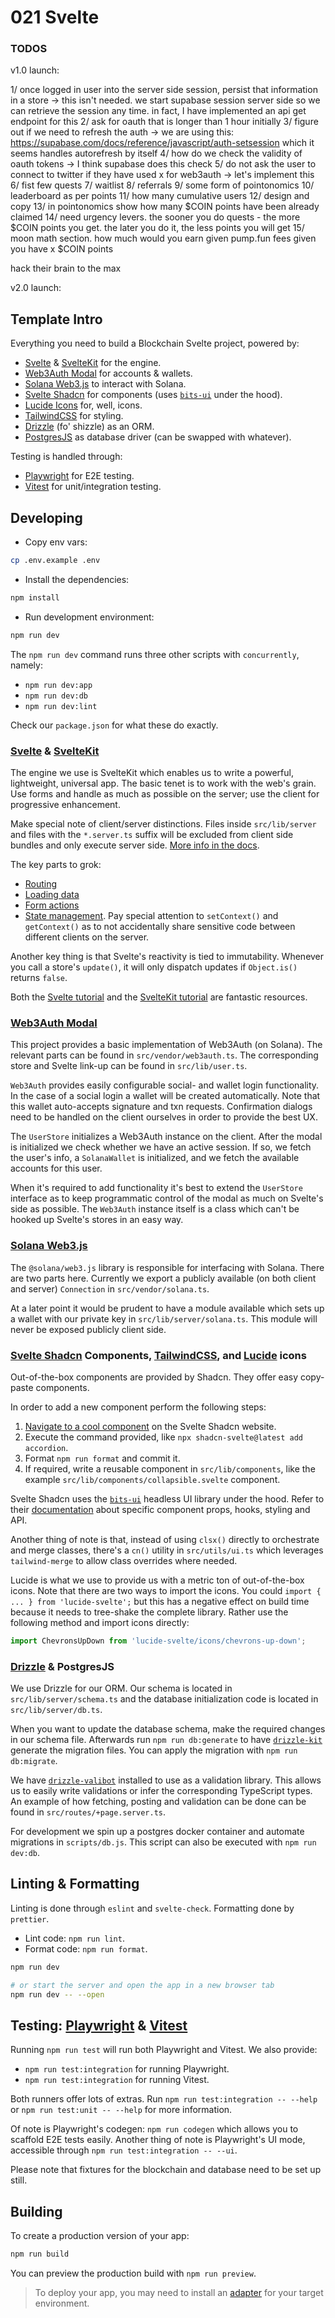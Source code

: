 # 021 Svelte

### TODOS

v1.0 launch:

1/ once logged in user into the server side session, persist that information
in a store -> this isn't needed. we start supabase session server side
so we can retrieve the session any time. in fact, I have implemented an api
get endpoint for this
2/ ask for oauth that is longer than 1 hour initially
3/ figure out if we need to refresh the auth -> we are using this: https://supabase.com/docs/reference/javascript/auth-setsession
which it seems handles autorefresh by itself
4/ how do we check the validity of oauth tokens -> I think supabase does this check
5/ do not ask the user to connect to twitter if they have used x for web3auth
-> let's implement this
6/ fist few quests
7/ waitlist
8/ referrals
9/ some form of pointonomics
10/ leaderboard as per points
11/ how many cumulative users
12/ design and copy
13/ in pointonomics show how many $COIN points have been already claimed
14/ need urgency levers. the sooner you do quests - the more $COIN points you
get. the later you do it, the less points you will get
15/ moon math section. how much would you earn given pump.fun fees given
you have x $COIN points

hack their brain to the max

v2.0 launch:

## Template Intro

Everything you need to build a Blockchain Svelte project, powered by:

- [Svelte](https://svelte.dev/docs/introduction) & [SvelteKit](https://kit.svelte.dev/docs/introduction) for the engine.
- [Web3Auth Modal](https://web3auth.io/docs/sdk/pnp/web/modal) for accounts & wallets.
- [Solana Web3.js](https://solana.com/docs/clients/javascript) to interact with Solana.
- [Svelte Shadcn](https://www.shadcn-svelte.com/) for components (uses [`bits-ui`](https://www.bits-ui.com/docs/introduction) under the hood).
- [Lucide Icons](https://lucide.dev/icons/) for, well, icons.
- [TailwindCSS](https://tailwindcss.com/docs/installation) for styling.
- [Drizzle](https://orm.drizzle.team/docs/overview) (fo' shizzle) as an ORM.
- [PostgresJS](https://orm.drizzle.team/docs/get-started-postgresql#postgresjs) as database driver (can be swapped with whatever).

Testing is handled through:

- [Playwright](https://playwright.dev/docs/intro) for E2E testing.
- [Vitest](https://vitejs.dev/guide/) for unit/integration testing.

## Developing

- Copy env vars:

```sh
cp .env.example .env
```

- Install the dependencies:

```sh
npm install
```

- Run development environment:

```sh
npm run dev
```

The `npm run dev` command runs three other scripts with `concurrently`, namely:

- `npm run dev:app`
- `npm run dev:db`
- `npm run dev:lint`

Check our `package.json` for what these do exactly.

### [Svelte](https://svelte.dev/docs/introduction) & [SvelteKit](https://kit.svelte.dev/docs/introduction)

The engine we use is SvelteKit which enables us to write a powerful, lightweight, universal
app. The basic tenet is to work with the web's grain. Use forms and handle as much
as possible on the server; use the client for progressive enhancement.

Make special note of client/server distinctions. Files inside `src/lib/server` and
files with the `*.server.ts` suffix will be excluded from client side bundles and only
execute server side. [More info in the docs](https://kit.svelte.dev/docs/server-only-modules).

The key parts to grok:

- [Routing](https://kit.svelte.dev/docs/routing)
- [Loading data](https://kit.svelte.dev/docs/load)
- [Form actions](https://kit.svelte.dev/docs/form-actions)
- [State management](https://kit.svelte.dev/docs/state-management). Pay special attention
  to `setContext()` and `getContext()` as to not accidentally share sensitive code
  between different clients on the server.

Another key thing is that Svelte's reactivity is tied to immutability. Whenever you
call a store's `update()`, it will only dispatch updates if `Object.is()` returns `false`.

Both the [Svelte tutorial](https://learn.svelte.dev/tutorial/welcome-to-svelte) and the [SvelteKit tutorial](https://learn.svelte.dev/tutorial/introducing-sveltekit) are fantastic resources.

### [Web3Auth Modal](https://web3auth.io/docs/sdk/pnp/web/modal)

This project provides a basic implementation of Web3Auth (on Solana). The relevant parts
can be found in `src/vendor/web3auth.ts`. The corresponding store and Svelte link-up
can be found in `src/lib/user.ts`.

`Web3Auth` provides easily configurable social- and wallet login functionality. In the case
of a social login a wallet will be created automatically. Note that this wallet auto-accepts
signature and txn requests. Confirmation dialogs need to be handled on the client ourselves
in order to provide the best UX.

The `UserStore` initializes a Web3Auth instance on the client. After the modal is initialized
we check whether we have an active session. If so, we fetch the user's info, a `SolanaWallet`
is initialized, and we fetch the available accounts for this user.

When it's required to add functionality it's best to extend the `UserStore` interface
as to keep programmatic control of the modal as much on Svelte's side as possible.
The `Web3Auth` instance itself is a class which can't be hooked up Svelte's stores
in an easy way.

### [Solana Web3.js](https://solana.com/docs/clients/javascript)

The `@solana/web3.js` library is responsible for interfacing with Solana. There are two parts
here. Currently we export a publicly available (on both client and server) `Connection` in
`src/vendor/solana.ts`.

At a later point it would be prudent to have a module available which sets up a wallet
with our private key in `src/lib/server/solana.ts`. This module will never be exposed
publicly client side.

### [Svelte Shadcn](https://www.shadcn-svelte.com/) Components, [TailwindCSS](https://tailwindcss.com/docs/installation), and [Lucide](https://lucide.dev/icons/) icons

Out-of-the-box components are provided by Shadcn. They offer easy copy-paste components.

In order to add a new component perform the following steps:

1. [Navigate to a cool component](https://www.shadcn-svelte.com/docs/components/accordion) on the Svelte Shadcn website.
2. Execute the command provided, like `npx shadcn-svelte@latest add accordion`.
3. Format `npm run format` and commit it.
4. If required, write a reusable component in `src/lib/components`, like
   the example `src/lib/components/collapsible.svelte` component.

Svelte Shadcn uses the [`bits-ui`](https://www.bits-ui.com/docs/introduction) headless UI library under the hood. Refer to their
[documentation](https://www.bits-ui.com/docs/introduction) about specific component props, hooks, styling and API.

Another thing of note is that, instead of using `clsx()` directly to orchestrate and
merge classes, there's a `cn()` utility in `src/utils/ui.ts` which leverages
`tailwind-merge` to allow class overrides where needed.

Lucide is what we use to provide us with a metric ton of out-of-the-box icons. Note
that there are two ways to import the icons. You could `import { ... } from 'lucide-svelte';` but this has a negative effect on build time because it needs to tree-shake
the complete library. Rather use the following method and import icons directly:

```ts
import ChevronsUpDown from 'lucide-svelte/icons/chevrons-up-down';
```

### [Drizzle](https://orm.drizzle.team/docs/overview) & PostgresJS

We use Drizzle for our ORM. Our schema is located in `src/lib/server/schema.ts` and the
database initialization code is located in `src/lib/server/db.ts`.

When you want to update the database schema, make the required changes in our
schema file. Afterwards run `npm run db:generate` to have [`drizzle-kit`](https://orm.drizzle.team/kit-docs/overview) generate
the migration files. You can apply the migration with `npm run db:migrate`.

We have [`drizzle-valibot`](https://orm.drizzle.team/docs/valibot) installed to use as a validation library. This allows us
to easily write validations or infer the corresponding TypeScript types. An example
of how fetching, posting and validation can be done can be found in
`src/routes/+page.server.ts`.

For development we spin up a postgres docker container and automate migrations in
`scripts/db.js`. This script can also be executed with `npm run dev:db`.

## Linting & Formatting

Linting is done through `eslint` and `svelte-check`. Formatting done by `prettier`.

- Lint code: `npm run lint`.
- Format code: `npm run format`.

```bash
npm run dev

# or start the server and open the app in a new browser tab
npm run dev -- --open
```

## Testing: [Playwright](https://playwright.dev/docs/intro) & [Vitest](https://vitejs.dev/guide/)

Running `npm run test` will run both Playwright and Vitest. We also provide:

- `npm run test:integration` for running Playwright.
- `npm run test:integration` for running Vitest.

Both runners offer lots of extras. Run `npm run test:integration -- --help` or
`npm run test:unit -- --help` for more information.

Of note is Playwright's codegen: `npm run codegen` which allows you to scaffold
E2E tests easily. Another thing of note is Playwright's UI mode, accessible through
`npm run test:integration -- --ui`.

Please note that fixtures for the blockchain and database need to be set up still.

## Building

To create a production version of your app:

```bash
npm run build
```

You can preview the production build with `npm run preview`.

> To deploy your app, you may need to install an [adapter](https://kit.svelte.dev/docs/adapters) for your target environment.
